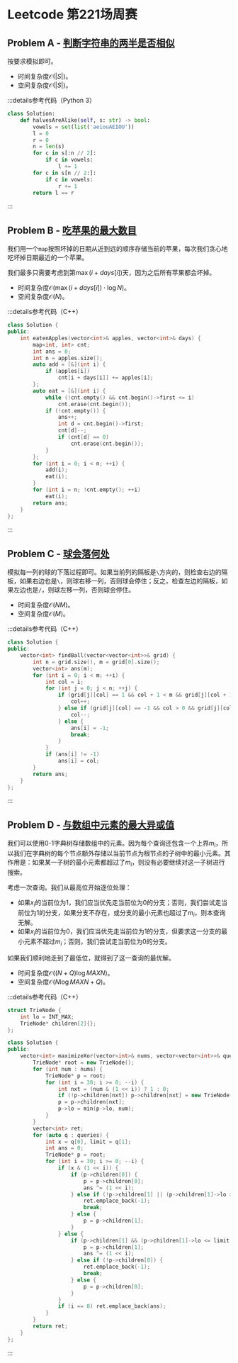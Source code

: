 # Leetcode 第221场周赛

## Problem A - [判断字符串的两半是否相似](https://leetcode.cn/problems/determine-if-string-halves-are-alike/)

按要求模拟即可。

- 时间复杂度$\mathcal{O}(|S|)$。
- 空间复杂度$\mathcal{O}(|S|)$。

:::details参考代码（Python 3）

```python
class Solution:
    def halvesAreAlike(self, s: str) -> bool:
        vowels = set(list('aeiouAEIOU'))
        l = 0
        r = 0
        n = len(s)
        for c in s[:n // 2]:
            if c in vowels:
                l += 1
        for c in s[n // 2:]:
            if c in vowels:
                r += 1
        return l == r
```

:::

## Problem B - [吃苹果的最大数目](https://leetcode.cn/problems/maximum-number-of-eaten-apples/)

我们用一个`map`按照坏掉的日期从近到远的顺序存储当前的苹果，每次我们贪心地吃坏掉日期最近的一个苹果。

我们最多只需要考虑到第$\max(i+days[i])$天，因为之后所有苹果都会坏掉。

- 时间复杂度$\mathcal{O}(\max(i+days[i])\cdot\log N)$。
- 空间复杂度$\mathcal{O}(N)$。

:::details参考代码（C++）

```cpp
class Solution {
public:
    int eatenApples(vector<int>& apples, vector<int>& days) {
        map<int, int> cnt;
        int ans = 0;
        int n = apples.size();
        auto add = [&](int i) {
            if (apples[i]) 
                cnt[i + days[i]] += apples[i];
        };
        auto eat = [&](int i) {
            while (!cnt.empty() && cnt.begin()->first <= i)
                cnt.erase(cnt.begin());
            if (!cnt.empty()) {
                ans++;
                int d = cnt.begin()->first;
                cnt[d]--;
                if (cnt[d] == 0)
                    cnt.erase(cnt.begin());
            }
        };
        for (int i = 0; i < n; ++i) {
            add(i);
            eat(i);
        }
        for (int i = n; !cnt.empty(); ++i)
            eat(i);
        return ans;
    }
};
```

:::

## Problem C - [球会落何处](https://leetcode.cn/problems/where-will-the-ball-fall/)

模拟每一列的球的下落过程即可。如果当前列的隔板是`\`方向的，则检查右边的隔板，如果右边也是`\`，则球右移一列，否则球会停住；反之，检查左边的隔板，如果左边也是`/`，则球左移一列，否则球会停住。

- 时间复杂度$\mathcal{O}(NM)$。
- 空间复杂度$\mathcal{O}(M)$。

:::details参考代码（C++）

```cpp
class Solution {
public:
    vector<int> findBall(vector<vector<int>>& grid) {
        int n = grid.size(), m = grid[0].size();
        vector<int> ans(m);
        for (int i = 0; i < m; ++i) {
            int col = i;
            for (int j = 0; j < n; ++j) {
                if (grid[j][col] == 1 && col + 1 < m && grid[j][col + 1] == 1) {
                    col++;
                } else if (grid[j][col] == -1 && col > 0 && grid[j][col - 1] == -1) {
                    col--;
                } else {
                    ans[i] = -1;
                    break;
                }
            }
            if (ans[i] != -1)
                ans[i] = col;
        }
        return ans;
    }
};
```

:::

## Problem D - [与数组中元素的最大异或值](https://leetcode.cn/problems/maximum-xor-with-an-element-from-array/)

我们可以使用0-1字典树存储数组中的元素。因为每个查询还包含一个上界$m_i$，所以我们在字典树的每个节点额外存储以当前节点为根节点的子树中的最小元素。其作用是：如果某一子树的最小元素都超过了$m_i$，则没有必要继续对这一子树进行搜索。

考虑一次查询。我们从最高位开始逐位处理：

- 如果$x_i$的当前位为$1$，我们应当优先走当前位为$0$的分支；否则，我们尝试走当前位为$1$的分支，如果分支不存在，或分支的最小元素也超过了$m_i$，则本查询无解。
- 如果$x_i$的当前位为$0$，我们应当优先走当前位为$1$的分支，但要求这一分支的最小元素不超过$m_i$；否则，我们尝试走当前位为$0$的分支。

如果我们顺利地走到了最低位，就得到了这一查询的最优解。

- 时间复杂度$\mathcal{O}((N+Q)\log MAXN)$。
- 空间复杂度$\mathcal{O}(N\log MAXN+Q)$。

:::details参考代码（C++）

```cpp
struct TrieNode {
    int lo = INT_MAX;
    TrieNode* children[2]{};
};

class Solution {
public:
    vector<int> maximizeXor(vector<int>& nums, vector<vector<int>>& queries) {
        TrieNode* root = new TrieNode();
        for (int num : nums) {
            TrieNode* p = root;
            for (int i = 30; i >= 0; --i) {
                int nxt = (num & (1 << i)) ? 1 : 0;
                if (!p->children[nxt]) p->children[nxt] = new TrieNode();
                p = p->children[nxt];
                p->lo = min(p->lo, num);
            }
        }
        vector<int> ret;
        for (auto q : queries) {
            int x = q[0], limit = q[1];
            int ans = 0;
            TrieNode* p = root;
            for (int i = 30; i >= 0; --i) {
                if (x & (1 << i)) {
                    if (p->children[0]) {
                        p = p->children[0];
                        ans ^= (1 << i);
                    } else if (!p->children[1] || (p->children[1]->lo > limit)) {
                        ret.emplace_back(-1);
                        break;
                    } else {
                        p = p->children[1];
                    }
                } else {
                    if (p->children[1] && (p->children[1]->lo <= limit)) {
                        p = p->children[1];
                        ans ^= (1 << i);
                    } else if (!p->children[0]) {
                        ret.emplace_back(-1);
                        break;
                    } else {
                        p = p->children[0];
                    }
                }
                if (i == 0) ret.emplace_back(ans);
            }
        }
        return ret;
    }
};
```

:::
